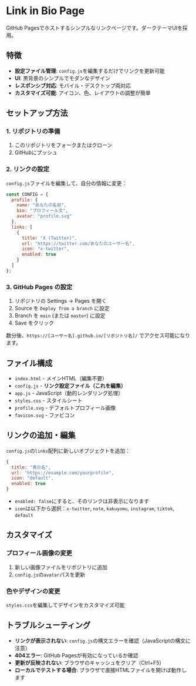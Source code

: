 # Link in Bio Page

GitHub Pagesでホストするシンプルなリンクページです。ダークテーマUIを採用。

## 特徴

- **設定ファイル管理**: `config.js`を編集するだけでリンクを更新可能
- **UI**: 黒背景のシンプルでモダンなデザイン
- **レスポンシブ対応**: モバイル・デスクトップ両対応
- **カスタマイズ可能**: アイコン、色、レイアウトの調整が簡単

## セットアップ方法

### 1. リポジトリの準備
1. このリポジトリをフォークまたはクローン
2. GitHubにプッシュ

### 2. リンクの設定
`config.js`ファイルを編集して、自分の情報に変更：

```javascript
const CONFIG = {
  profile: {
    name: "あなたの名前",
    bio: "プロフィール文",
    avatar: "profile.svg"
  },
  links: [
    {
      title: "X (Twitter)",
      url: "https://twitter.com/あなたのユーザー名",
      icon: "x-twitter",
      enabled: true
    }
  ]
};
```

### 3. GitHub Pages の設定
1. リポジトリの Settings → Pages を開く
2. Source を `Deploy from a branch` に設定
3. Branch を `main` (または `master`) に設定
4. Save をクリック

数分後、`https://[ユーザー名].github.io/[リポジトリ名]/` でアクセス可能になります。

## ファイル構成

- `index.html` - メインHTML（編集不要）
- `config.js` - **リンク設定ファイル（これを編集）**
- `app.js` - JavaScript（動的レンダリング処理）
- `styles.css` - スタイルシート
- `profile.svg` - デフォルトプロフィール画像
- `favicon.svg` - ファビコン

## リンクの追加・編集

`config.js`の`links`配列に新しいオブジェクトを追加：

```javascript
{
  title: "表示名",
  url: "https://example.com/yourprofile",
  icon: "default",
  enabled: true
}
```

- `enabled: false`にすると、そのリンクは非表示になります
- `icon`は以下から選択：`x-twitter`, `note`, `kakuyomu`, `instagram`, `tiktok`, `default`

## カスタマイズ

### プロフィール画像の変更
1. 新しい画像ファイルをリポジトリに追加
2. `config.js`の`avatar`パスを更新

### 色やデザインの変更
`styles.css`を編集してデザインをカスタマイズ可能

## トラブルシューティング

- **リンクが表示されない**: `config.js`の構文エラーを確認（JavaScriptの構文に注意）
- **404エラー**: GitHub Pagesが有効になっているか確認
- **更新が反映されない**: ブラウザのキャッシュをクリア（Ctrl+F5）
- **ローカルでテストする場合**: ブラウザで直接HTMLファイルを開けば動作します